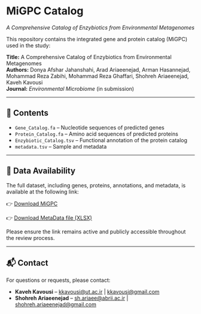 # MiGPC Catalog  
*A Comprehensive Catalog of Enzybiotics from Environmental Metagenomes*

This repository contains the integrated gene and protein catalog (MiGPC) used in the study:

**Title:** A Comprehensive Catalog of Enzybiotics from Environmental Metagenomes  
**Authors:** Donya Afshar Jahanshahi, Arad Ariaeenejad, Arman Hasannejad, Mohammad Reza Zabihi, Mohammad Reza Ghaffari, Shohreh Ariaeenejad, Kaveh Kavousi  
**Journal:** *Environmental Microbiome* (in submission)

---

## 📁 Contents

- `Gene_Catalog.fa` – Nucleotide sequences of predicted genes  
- `Protein_Catalog.fa` – Amino acid sequences of predicted proteins  
- `Enzybiotic_Catalog.tsv` – Functional annotation of the protein catalog  
- `metadata.tsv` – Sample and metadata

---

## 🔗 Data Availability

The full dataset, including genes, proteins, annotations, and metadata, is available at the following link:

👉 [Download MiGPC](https://drive.google.com/drive/folders/15cZhp7TAMhZbyVyKlpJZFjLoGA3vJ2gU?usp=drive_link)

👉 [Download MetaData file (XLSX)](./MiGPC_MetaData.xlsx)


Please ensure the link remains active and publicly accessible throughout the review process.

---

## 📬 Contact

For questions or requests, please contact:

- **Kaveh Kavousi** – kkavousi@ut.ac.ir | kkavousi@gmail.com  
- **Shohreh Ariaeenejad** – sh.ariaee@abrii.ac.ir | shohreh.ariaeenejad@gmail.com  
